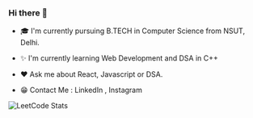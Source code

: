 ### Hi there 👋

<!--
**nimish-sikri/nimish-sikri** is a ✨ _special_ ✨ repository because its `README.md` (this file) appears on your GitHub profile.
-->
- 🎓 I'm currently pursuing B.TECH in Computer Science from NSUT, Delhi.

- ✨ I'm currently learning Web Development and DSA in C++

- ❤️ Ask me about React, Javascript or DSA.

- 😁 Contact Me : LinkedIn , Instagram

![LeetCode Stats](https://leetcard.jacoblin.cool/qwertyish?theme=light&font=Graduate&ext=contest)

